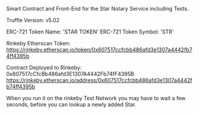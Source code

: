 Smart Contract and Front-End for the Star Notary Service including Tests.

Truffle Version: v5.02

ERC-721 Token Name: 'STAR TOKEN'
ERC-721 Token Symbol: 'STR'

Rinkeby Etherscan Token:
https://rinkeby.etherscan.io/token/0x607517ccfcbb486afd3e1307a4442fb74ff4395b

Contract Deployed to Rinkeby: 0x607517cCfcBb486afd3E1307A4442Fb74fF4395B
https://rinkeby.etherscan.io/address/0x607517ccfcbb486afd3e1307a4442fb74ff4395b

When you run it on the rinkeby Test Network you may have to wait a few seconds, before you can lookup a newly added Star. 